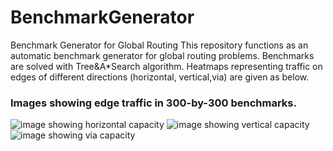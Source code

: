 # BenchmarkGenerator
Benchmark Generator for Global Routing
This repository functions as an automatic benchmark generator for global routing problems. Benchmarks are solved with Tree&A*Search algorithm.
Heatmaps representing traffic on edges of different directions (horizontal, vertical,via) are given as below.   
### Images showing edge traffic in 300-by-300 benchmarks.
![image showing horizontal capacity](https://github.com/haiguanl/BenchmarkGenerator/blob/master/CapacityPlot/hozCapacity.jpg)
![image showing vertical capacity](https://github.com/haiguanl/BenchmarkGenerator/blob/master/CapacityPlot/vetCapacity.jpg)
![image showing via capacity](https://github.com/haiguanl/BenchmarkGenerator/blob/master/CapacityPlot/viaCapacity.jpg)
